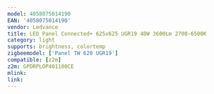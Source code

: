 ```yaml
---
model: 4058075014190
EAN: '4058075014190'
vendor: Ledvance
title: LED Panel Connected+ 625x625 UGR19 40W 3600Lm 2700-6500K
category: light
supports: brightness, colortemp
zigbeemodel: ['Panel TW 620 UGR19']
compatible: [z2m]
z2m: GPDRPLOP401100CE
mlink: 
link: 
---
```

